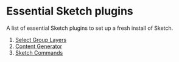 # Essential Sketch plugins
A list of essential Sketch plugins to set up a fresh install of Sketch.

1. [Select Group Layers](https://github.com/mattmcmanus/select-group-layers-sketch-plugin)
1. [Content Generator](https://github.com/timuric/Content-generator-sketch-plugin)
1. [Sketch Commands](https://github.com/bomberstudios/sketch-commands)